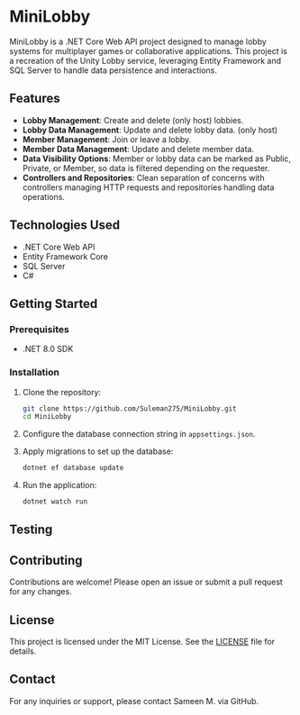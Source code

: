 # MiniLobby

MiniLobby is a .NET Core Web API project designed to manage lobby systems for multiplayer games or collaborative applications. This project is a recreation of the Unity Lobby service, leveraging Entity Framework and SQL Server to handle data persistence and interactions.

## Features

- **Lobby Management**: Create and delete (only host) lobbies.
- **Lobby Data Management**: Update and delete lobby data. (only host)
- **Member Management**: Join or leave a lobby.
- **Member Data Management**: Update and delete member data.
- **Data Visibility Options**: Member or lobby data can be marked as Public, Private, or Member, so data is filtered depending on the requester.
- **Controllers and Repositories**: Clean separation of concerns with controllers managing HTTP requests and repositories handling data operations.

## Technologies Used

- .NET Core Web API
- Entity Framework Core
- SQL Server
- C#

## Getting Started

### Prerequisites

- .NET 8.0 SDK

### Installation

1. Clone the repository:
    ```sh
    git clone https://github.com/Suleman275/MiniLobby.git
    cd MiniLobby
    ```
2. Configure the database connection string in `appsettings.json`.

3. Apply migrations to set up the database:
    ```sh
    dotnet ef database update
    ```

4. Run the application:
    ```sh
    dotnet watch run
    ```

## Testing

## Contributing

Contributions are welcome! Please open an issue or submit a pull request for any changes.

## License

This project is licensed under the MIT License. See the [LICENSE](LICENSE) file for details.

## Contact

For any inquiries or support, please contact Sameen M. via GitHub.

